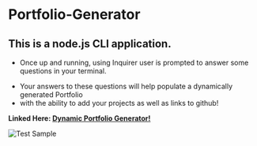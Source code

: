 # Portfolio-Generator

## This is a node.js CLI application.


* Once up and running, using Inquirer user is prompted to answer some questions in your terminal.
- Your answers to these questions will help populate a dynamically generated Portfolio
- with the ability to add your projects as well as links to github!

**Linked Here: [Dynamic Portfolio Generator!](https://github.com/dragon-stark/Portfolio-Generator)**

![Test Sample](/Portfolio-Generator/ScreenCapture.png)

